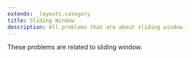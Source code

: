 ```yaml
---
extends: _layouts.category
title: Sliding Window
description: All problems that are about sliding window.
---
```


These problems are related to sliding window.
